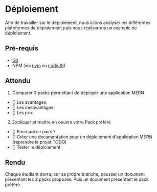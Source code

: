 # Déploiement

Afin de travailler sur le déploiement, nous allons analyser les différentes plateformes de déploiement puis nous réaliserons un exemple de déploiement.

## Pré-requis

- [Git](https://git-scm.com/downloads)
- NPM (via [nvm](https://github.com/nvm-sh/nvm) ou [nodeJS](https://nodejs.org/en/download/))

## Attendu

1. Comparer 3 packs permettant de déployer une application MERN
  - [] Les avantages
  - [] Les désavantages
  - [] Les prix

2. Expliquer et mettre en oeuvre votre Pack préféré
  - [] Pourquoi ce pack ?
  - [] Créer une documentation pour un déploiement d'application MERN (reprendre le projet TODO)
  - [] Tester le déploiement


## Rendu

Chaque étudiant devra, sur sa propre branche, pousser un document présentant les 3 packs proposés. Puis un document présentant le pack préféré.
